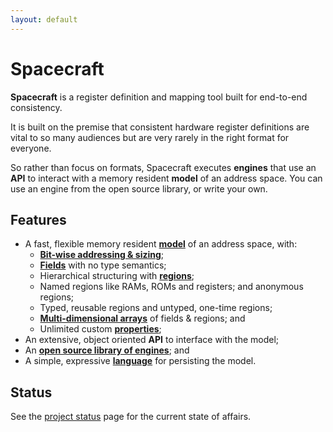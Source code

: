 ```yaml
---
layout: default
---
```


Spacecraft
==========

**Spacecraft** is a register definition and mapping tool built for end-to-end 
consistency.

It is built on the premise that consistent hardware register definitions are 
vital to so many audiences but are very rarely in the right format for everyone.

So rather than focus on formats, Spacecraft executes **engines** that use an 
**API** to interact with a memory resident **model** of an address space.  You 
can use an engine from the open source library, or write your own.


Features
--------

* A fast, flexible memory resident **[model][1]** of an address space, with:
   * **[Bit-wise addressing & sizing][2]**;
   * **[Fields][3]** with no type semantics;
   * Hierarchical structuring with **[regions][4]**;
   * Named regions like RAMs, ROMs and registers; and anonymous regions;
   * Typed, reusable regions and untyped, one-time regions;
   * **[Multi-dimensional arrays][5]** of fields & regions; and
   * Unlimited custom **[properties][6]**;
* An extensive, object oriented **API** to interface with the model;
* An **[open source library of engines][7]**; and
* A simple, expressive **[language][8]** for persisting the model.


Status
------

See the [project status][9] page for the current state of affairs.

[1]: /model/
[2]: /model/#bits
[3]: /model/#fields
[4]: /model/#regions
[5]: /model/#dimensions
[6]: /model/#properties
[7]: https://github.com/fiveladdercon/launchpad
[8]: /fuel/
[9]: /status



